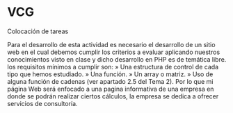 # VCG
Colocación de tareas 

Para el desarrollo de esta actividad es necesario el desarrollo de un sitio web en el cual debemos cumplir los criterios a evaluar aplicando nuestros conocimientos visto en clase y dicho desarrollo en PHP es de temática libre. los requisitos mínimos a cumplir son:
»	Una estructura de control de cada tipo que hemos estudiado.
»	Una función.
»	Un array o matriz.
»	Uso de alguna función de cadenas (ver apartado 2.5 del Tema 2).
Por lo que mi página Web será enfocado a una pagina informativa de una empresa en donde se podrán realizar ciertos cálculos, la empresa se dedica a ofrecer servicios de consultoría.
